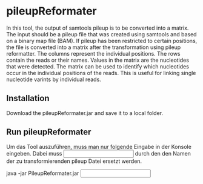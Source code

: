 # pileupReformater
In this tool, the output of samtools pileup is to be converted into a matrix. The input should be a pileup file that was created using samtools and based on a binary map file (BAM). If pileup has been restricted to certain positions, the file is converted into a matrix after the transformation using pileup reformatter. The columns represent the individual positions. The rows contain the reads or their names. Values in the matrix are the nucleotides that were detected. The matrix can be used to identify which nucleotides occur in the individual positions of the reads. This is useful for linking single nucleotide varints by individual reads.

## Installation
Download the pileupReformater.jar and save it to a local folder. 

## Run pileupReformater
Um das Tool auszuführen, muss man nur folgende Eingabe in der Konsole eingeben. Dabei muss <INPUT> durch den den Namen der zu transformierenden pileup Datei ersetzt werden.

java -jar PileupReformater.jar <INPUT>
